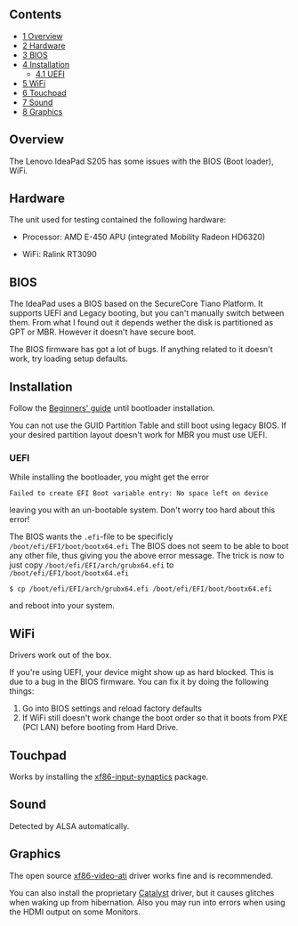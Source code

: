 ## Contents

*   [1 Overview](#Overview)
*   [2 Hardware](#Hardware)
*   [3 BIOS](#BIOS)
*   [4 Installation](#Installation)
    *   [4.1 UEFI](#UEFI)
*   [5 WiFi](#WiFi)
*   [6 Touchpad](#Touchpad)
*   [7 Sound](#Sound)
*   [8 Graphics](#Graphics)

## Overview

The Lenovo IdeaPad S205 has some issues with the BIOS (Boot loader), WiFi.

## Hardware

The unit used for testing contained the following hardware:

*   Processor: AMD E-450 APU (integrated Mobility Radeon HD6320)

*   WiFi: Ralink RT3090

## BIOS

The IdeaPad uses a BIOS based on the SecureCore Tiano Platform. It supports UEFI and Legacy booting, but you can't manually switch between them. From what I found out it depends wether the disk is partitioned as GPT or MBR. However it doesn't have secure boot.

The BIOS firmware has got a lot of bugs. If anything related to it doesn't work, try loading setup defaults.

## Installation

Follow the [Beginners' guide](/index.php/Beginners%27_guide "Beginners' guide") until bootloader installation.

You can not use the GUID Partition Table and still boot using legacy BIOS. If your desired partition layout doesn't work for MBR you must use UEFI.

### UEFI

While installing the bootloader, you might get the error

```
Failed to create EFI Boot variable entry: No space left on device

```

leaving you with an un-bootable system. Don't worry too hard about this error!

The BIOS wants the `.efi`-file to be specificly `/boot/efi/EFI/boot/bootx64.efi` The BIOS does not seem to be able to boot any other file, thus giving you the above error message. The trick is now to just copy `/boot/efi/EFI/arch/grubx64.efi` to `/boot/efi/EFI/boot/bootx64.efi`

```
$ cp /boot/efi/EFI/arch/grubx64.efi /boot/efi/EFI/boot/bootx64.efi

```

and reboot into your system.

## WiFi

Drivers work out of the box.

If you're using UEFI, your device might show up as hard blocked. This is due to a bug in the BIOS firmware. You can fix it by doing the following things:

1.  Go into BIOS settings and reload factory defaults
2.  If WiFi still doesn't work change the boot order so that it boots from PXE (PCI LAN) before booting from Hard Drive.

## Touchpad

Works by installing the [xf86-input-synaptics](https://www.archlinux.org/packages/?name=xf86-input-synaptics) package.

## Sound

Detected by ALSA automatically.

## Graphics

The open source [xf86-video-ati](https://www.archlinux.org/packages/?name=xf86-video-ati) driver works fine and is recommended.

You can also install the proprietary [Catalyst](/index.php/Catalyst "Catalyst") driver, but it causes glitches when waking up from hibernation. Also you may run into errors when using the HDMI output on some Monitors.